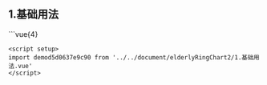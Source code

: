 ## 1.基础用法
<demod5d0637e9c90 />
```vue{4}
<template>
    <elderly-ring-chart-2 ref="chartRef"></elderly-ring-chart-2>
</template>

<script setup>
import { ref, onMounted } from 'vue';

const chartRef = ref();

onMounted(() => chartRef.value.renderChart());
</script>
<style lang="scss" scoped>
.chart {
    height: 664px;
    background-color: rgb(3, 43, 68);
}
</style>
```
<script setup>
import demod5d0637e9c90 from '../../document/elderlyRingChart2/1.基础用法.vue'
</script>
